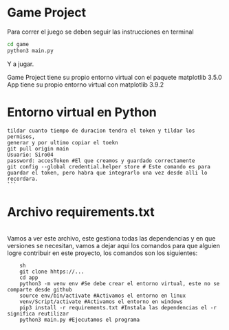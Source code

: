 # Game Project

Para correr el juego se deben seguir las instrucciones en terminal

```sh
cd game
python3 main.py
```

Y a jugar.

Game Project tiene su propio entorno virtual con el paquete matplotlib 3.5.0
App tiene su propio entorno virtual con matplotlib 3.9.2

# Entorno virtual en Python
    
    tildar cuanto tiempo de duracion tendra el token y tildar los permisos,
    generar y por ultimo copiar el toekn
    git pull origin main
    Usuario: Siro04
    password: accesToken #El que creamos y guardado correctamente
    git config --global credential.helper store # Este comando es para guardar el token, pero habra que integrarlo una vez desde alli lo recordara.
    ```

# Archivo requirements.txt
<br>Vamos a ver este archivo, este gestiona todas las dependencias y en que versiones se necesitan, vamos a dejar aqui los comandos para que alguien logre contribuir en este proyecto, los comandos son los siguientes:</br>

```
    sh
    git clone hhtps://...
    cd app
    python3 -m venv env #Se debe crear el entorno virtual, este no se comparte desde github
    source env/bin/activate #Activamos el entorno en linux
    venv/Script/activate #Activamos el entorno en windows
    pip3 install -r requirements.txt #Instala las dependencias el -r significa reutilizar
    python3 main.py #Ejecutamos el programa